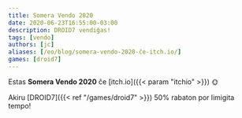 ```yaml
---
title: Somera Vendo 2020
date: 2020-06-23T16:55:00-03:00
description: DROID7 vendiĝas!
tags: [vendo]
authors: [jc]
aliases: [/eo/blog/somera-vendo-2020-ĉe-itch.io/]
games: [droid7]
---
```


Estas **Somera Vendo 2020** ĉe [itch.io]({{< param "itchio" >}}) 🌞

Akiru [DROID7]({{< ref "/games/droid7" >}}) 50% rabaton por limigita tempo!
